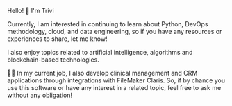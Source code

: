 Hello! 👋 I'm Trivi

Currently, I am interested in continuing to learn about Python, DevOps methodology, cloud, and data engineering, so if you have any resources or experiences to share, let me know!

I also enjoy topics related to artificial intelligence, algorithms and blockchain-based technologies.

👨‍💻 In my current job, I also develop clinical management and CRM applications through integrations with FileMaker Claris. So, if by chance you use this software or have any interest in a related topic, feel free to ask me without any obligation!
